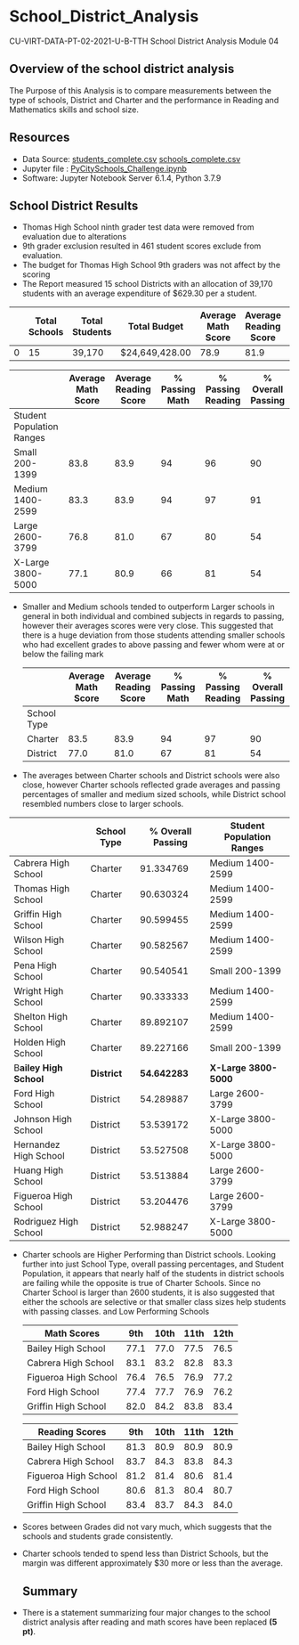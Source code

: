 # School_District_Analysis
CU-VIRT-DATA-PT-02-2021-U-B-TTH
School District Analysis Module 04

## **Overview of the school district analysis**

The Purpose of this Analysis is to compare measurements between the type of schools, District and Charter and the performance in Reading and Mathematics skills and school size.

## Resources

- Data Source:   [students_complete.csv](Resources/students_complete.csv)  [schools_complete.csv](Resources/schools_complete.csv) 
- Jupyter file : [PyCitySchools_Challenge.ipynb](PyCitySchools_Challenge.ipynb)
- Software: Jupyter Notebook Server 6.1.4, Python 3.7.9 

## School District Results

- Thomas High School ninth grader test data were removed from evaluation due to alterations
- 9th grader exclusion resulted in 461 student scores exclude from evaluation.
- The budget for Thomas High School 9th graders was not affect by the scoring 
- The Report measured 15 school Districts with an allocation of 39,170 students with an average  expenditure of $629.30 per a student.

 |      | Total Schools | Total Students | Total Budget   | Average Math Score | Average Reading Score | % Passing Math | % Passing Reading | % Overall Passing |
 | ---- | ------------- | -------------- | -------------- | ------------------ | --------------------- | -------------- | ----------------- | ----------------- |
 | 0    | 15            | 39,170         | $24,649,428.00 | 78.9               | 81.9                  | 74.8           | 85.7              | 64.9              |

 |                           | Average Math Score | Average Reading Score | % Passing Math | % Passing Reading | % Overall Passing |
 | ------------------------- | ------------------ | --------------------- | -------------- | ----------------- | ----------------- |
 | Student Population Ranges |                    |                       |                |                   |                   |
 | Small 200-1399            | 83.8               | 83.9                  | 94             | 96                | 90                |
 | Medium 1400-2599          | 83.3               | 83.9                  | 94             | 97                | 91                |
 | Large 2600-3799           | 76.8               | 81.0                  | 67             | 80                | 54                |
 | X-Large 3800-5000         | 77.1               | 80.9                  | 66             | 81                | 54                |

- Smaller and Medium schools tended to outperform Larger schools in general in both individual and combined subjects in regards to passing, however their averages scores were very close. This suggested that there is a huge deviation from those students attending smaller schools who had excellent grades to above passing and fewer whom were at or below the failing mark

  |             | Average Math Score | Average Reading Score | % Passing Math | % Passing Reading | % Overall Passing |
  | ----------- | ------------------ | --------------------- | -------------- | ----------------- | ----------------- |
  | School Type |                    |                       |                |                   |                   |
  | Charter     | 83.5               | 83.9                  | 94             | 97                | 90                |
  | District    | 77.0               | 81.0                  | 67             | 81                | 54                |

-   The averages between Charter schools and District schools were also close, however Charter schools reflected grade averages and passing percentages of smaller and medium sized schools, while District school resembled numbers close to larger schools.

  |                        | School Type  | % Overall  Passing | Student  Population Ranges |
  | ---------------------- | ------------ | ------------------ | -------------------------- |
  | Cabrera High School    | Charter      | 91.334769          | Medium  1400-2599          |
  | Thomas High School     | Charter      | 90.630324          | Medium  1400-2599          |
  | Griffin High School    | Charter      | 90.599455          | Medium  1400-2599          |
  | Wilson High School     | Charter      | 90.582567          | Medium  1400-2599          |
  | Pena High School       | Charter      | 90.540541          | Small  200-1399            |
  | Wright High School     | Charter      | 90.333333          | Medium  1400-2599          |
  | Shelton High School    | Charter      | 89.892107          | Medium  1400-2599          |
  | Holden High School     | Charter      | 89.227166          | Small  200-1399            |
  | B**ailey High School** | **District** | **54.642283**      | **X-Large  3800-5000**     |
  | Ford High School       | District     | 54.289887          | Large  2600-3799           |
  | Johnson High School    | District     | 53.539172          | X-Large  3800-5000         |
  | Hernandez High School  | District     | 53.527508          | X-Large  3800-5000         |
  | Huang High School      | District     | 53.513884          | Large  2600-3799           |
  | Figueroa High School   | District     | 53.204476          | Large  2600-3799           |
  | Rodriguez High School  | District     | 52.988247          | X-Large  3800-5000         |

- Charter schools are Higher Performing than District schools. Looking further into just School Type, overall passing percentages, and Student Population, it appears that nearly half of the students in district schools are failing while the opposite is true of Charter Schools. Since no Charter School is larger than  2600 students, it is also suggested that either the schools are selective or that smaller class sizes help students with passing classes.  and Low Performing Schools

  | Math Scores          | 9th  | 10th | 11th | 12th |
  | -------------------- | ---- | ---- | ---- | ---- |
  | Bailey High School   | 77.1 | 77.0 | 77.5 | 76.5 |
  | Cabrera High School  | 83.1 | 83.2 | 82.8 | 83.3 |
  | Figueroa High School | 76.4 | 76.5 | 76.9 | 77.2 |
  | Ford High School     | 77.4 | 77.7 | 76.9 | 76.2 |
  | Griffin High School  | 82.0 | 84.2 | 83.8 | 83.4 |

  | Reading Scores       | 9th  | 10th | 11th | 12th |
  | -------------------- | ---- | ---- | ---- | ---- |
  | Bailey High School   | 81.3 | 80.9 | 80.9 | 80.9 |
  | Cabrera High School  | 83.7 | 84.3 | 83.8 | 84.3 |
  | Figueroa High School | 81.2 | 81.4 | 80.6 | 81.4 |
  | Ford High School     | 80.6 | 81.3 | 80.4 | 80.7 |
  | Griffin High School  | 83.4 | 83.7 | 84.3 | 84.0 |

- Scores between Grades did not vary much, which suggests that the schools and students grade consistently.
- Charter schools tended to spend less than District Schools, but the margin was different approximately $30 more or less than the average.


  ## Summary

  

- There is a statement summarizing four major changes to the school district analysis after reading and math scores have been replaced **(5 pt)**.